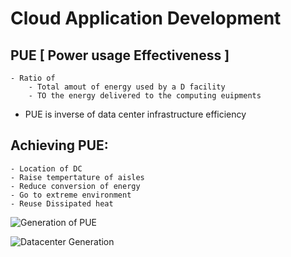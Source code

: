 # Cloud Application Development
## PUE [ Power usage Effectiveness ]
    - Ratio of
        - Total amout of energy used by a D facility
        - TO the energy delivered to the computing euipments
- PUE is inverse of data center infrastructure efficiency
## Achieving PUE:
    - Location of DC
    - Raise tempertature of aisles
    - Reduce conversion of energy
    - Go to extreme environment
    - Reuse Dissipated heat

![Generation of PUE](http://www.nextplatform.com/wp-content/uploads/2016/09/microsoft-quincy-evolution.jpg)

![Datacenter Generation](https://mspoweruser.com/wp-content/uploads/2020/11/Microsoft-data-centers.jpg)

